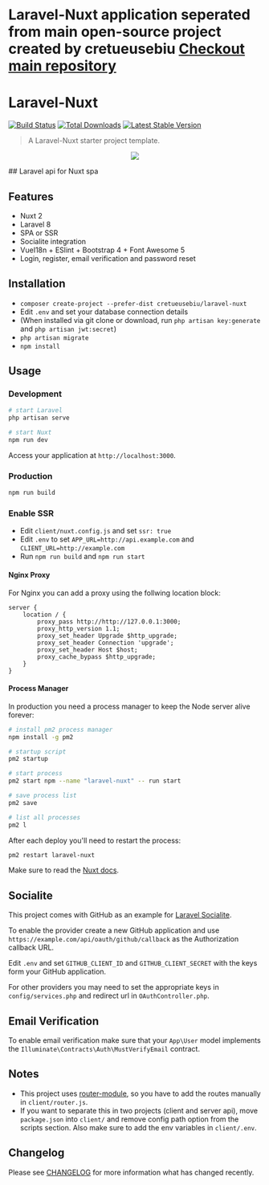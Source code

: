 # Laravel-Nuxt application seperated from main open-source project created by cretueusebiu <a href="https://github.com/cretueusebiu/laravel-nuxt">Checkout main repository</a>
# Laravel-Nuxt

<a href="https://github.com/cretueusebiu/laravel-nuxt/actions"><img src="https://github.com/cretueusebiu/laravel-nuxt/workflows/tests/badge.svg" alt="Build Status"></a>
<a href="https://packagist.org/packages/cretueusebiu/laravel-nuxt"><img src="https://poser.pugx.org/cretueusebiu/laravel-nuxt/d/total.svg" alt="Total Downloads"></a>
<a href="https://packagist.org/packages/cretueusebiu/laravel-nuxt"><img src="https://poser.pugx.org/cretueusebiu/laravel-nuxt/v/stable.svg" alt="Latest Stable Version"></a>

> A Laravel-Nuxt starter project template.

<p align="center">
<img src="https://i.imgur.com/NHFTsGt.png">
</p>
## Laravel api for Nuxt spa

## Features

- Nuxt 2
- Laravel 8
- SPA or SSR
- Socialite integration
- VueI18n + ESlint + Bootstrap 4 + Font Awesome 5
- Login, register, email verification and password reset

## Installation

- `composer create-project --prefer-dist cretueusebiu/laravel-nuxt`
- Edit `.env` and set your database connection details 
- (When installed via git clone or download, run `php artisan key:generate` and `php artisan jwt:secret`)
- `php artisan migrate`
- `npm install`

## Usage

### Development

```bash
# start Laravel
php artisan serve

# start Nuxt
npm run dev
```

Access your application at `http://localhost:3000`.

### Production

```bash
npm run build
```

### Enable SSR

- Edit `client/nuxt.config.js` and set `ssr: true` 
- Edit `.env` to set `APP_URL=http://api.example.com` and `CLIENT_URL=http://example.com`
- Run `npm run build` and `npm run start`

#### Nginx Proxy

For Nginx you can add a proxy using the follwing location block:

```
server {
    location / {
        proxy_pass http://http://127.0.0.1:3000;
        proxy_http_version 1.1;
        proxy_set_header Upgrade $http_upgrade;
        proxy_set_header Connection 'upgrade';
        proxy_set_header Host $host;
        proxy_cache_bypass $http_upgrade;
    }
}
```

#### Process Manager

In production you need a process manager to keep the Node server alive forever:

```bash
# install pm2 process manager
npm install -g pm2

# startup script
pm2 startup

# start process
pm2 start npm --name "laravel-nuxt" -- run start

# save process list
pm2 save

# list all processes
pm2 l
```

After each deploy you'll need to restart the process:

```bash
pm2 restart laravel-nuxt 
```

Make sure to read the [Nuxt docs](https://nuxtjs.org/).

## Socialite

This project comes with GitHub as an example for [Laravel Socialite](https://laravel.com/docs/5.8/socialite).

To enable the provider create a new GitHub application and use `https://example.com/api/oauth/github/callback` as the Authorization callback URL.

Edit `.env` and set `GITHUB_CLIENT_ID` and `GITHUB_CLIENT_SECRET` with the keys form your GitHub application.

For other providers you may need to set the appropriate keys in `config/services.php` and redirect url in `OAuthController.php`.

## Email Verification

To enable email verification make sure that your `App\User` model implements the `Illuminate\Contracts\Auth\MustVerifyEmail` contract.

## Notes

- This project uses [router-module](https://github.com/nuxt-community/router-module), so you have to add the routes manually in `client/router.js`.
- If you want to separate this in two projects (client and server api), move `package.json` into `client/` and remove config path option from the scripts section. Also make sure to add the env variables in `client/.env`.

## Changelog

Please see [CHANGELOG](CHANGELOG.md) for more information what has changed recently.
